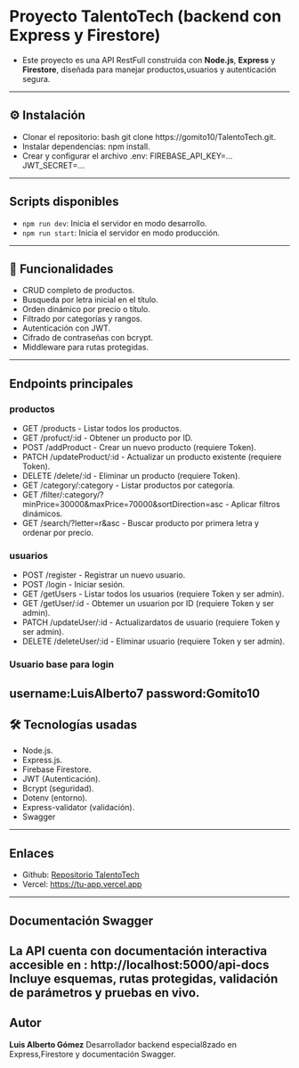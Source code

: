 # Proyecto TalentoTech (backend con Express y Firestore)
- Este proyecto es una API RestFull construida con **Node.js**, **Express** y **Firestore**, diseñada para manejar productos,usuarios y autenticación segura.
---
## ⚙️ Instalación
- Clonar el repositorio: bash git clone https://gomito10/TalentoTech.git.
- Instalar dependencias: npm install.
- Crear y configurar el archivo .env: FIREBASE_API_KEY=...
JWT_SECRET=...

---
## Scripts disponibles
- `npm run dev`: Inicia el servidor en modo desarrollo.
- `npm run start`: Inicia el servidor en modo producción.

---
## 📲 Funcionalidades
- CRUD completo de productos.
- Busqueda por letra inicial en el título.
- Orden dinámico por precio o título.
- Filtrado por categorías y rangos.
- Autenticación con JWT.
- Cifrado de contraseñas con bcrypt.
- Middleware para rutas protegidas.

---
## Endpoints principales
### productos
- GET /products - Listar todos los productos.
- GET /profuct/:id - Obtener un producto por ID.
- POST /addProduct - Crear un nuevo producto (requiere Token).
- PATCH /updateProduct/:id - Actualizar un producto existente (requiere Token).
- DELETE /delete/:id - Eliminar un producto (requiere Token).
- GET /category/:category - Listar productos por categoría.
- GET /filter/:category/?minPrice=30000&maxPrice=70000&sortDirection=asc - Aplicar filtros dinámicos.
- GET /search/?letter=r&asc - Buscar producto por primera letra y ordenar por precio.

### usuarios
- POST /register - Registrar un nuevo usuario.
- POST /login - Iniciar sesión.
- GET /getUsers - Listar todos los usuarios (requiere Token y ser admin).
- GET /getUser/:id - Obtemer un usuarion por ID (requiere Token y ser admin).
- PATCH /updateUser/:id - Actualizardatos de usuario (requiere Token y ser admin).
- DELETE /deleteUser/:id - Eliminar usuario (requiere Token y ser admin).

### Usuario base para login
username:LuisAlberto7
password:Gomito10
---
## 🛠️ Tecnologías usadas
- Node.js.
- Express.js.
- Firebase Firestore.
- JWT (Autenticación).
- Bcrypt (seguridad).
- Dotenv (entorno).
- Express-validator (validación).
- Swagger
---
## Enlaces
- Github: [Repositorio TalentoTech](https://github.com/gomito10/TalentoTech)
- Vercel: https://tu-app.vercel.app
---
## Documentación Swagger
La API cuenta con documentación interactiva accesible en : http://localhost:5000/api-docs
Incluye esquemas, rutas protegidas, validación de parámetros y pruebas en vivo.
---
## Autor
**Luis Alberto Gómez**
Desarrollador backend especial8zado en Express,Firestore y documentación Swagger.

